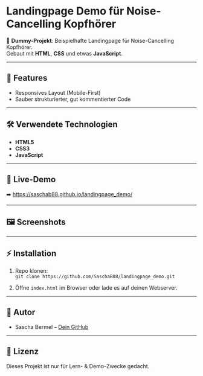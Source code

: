 # Landingpage Demo für Noise-Cancelling Kopfhörer

🚧 **Dummy-Projekt**: Beispielhafte Landingpage für Noise-Cancelling Kopfhörer.  
Gebaut mit **HTML**, **CSS** und etwas **JavaScript**.

---

## 📌 Features

- Responsives Layout (Mobile-First)
- Sauber strukturierter, gut kommentierter Code

---

## 🛠️ Verwendete Technologien

- **HTML5**
- **CSS3**
- **JavaScript**

---

## 🚀 Live-Demo

➡️ https://saschab88.github.io/landingpage_demo/

---

## 🖼️ Screenshots



---

## ⚡ Installation

1. Repo klonen:  
   `git clone https://github.com/SaschaB88/landingpage_demo.git`

2. Öffne `index.html` im Browser oder lade es auf deinen Webserver.

---

## 👤 Autor

- Sascha Bermel – [Dein GitHub](https://github.com/Saschab88)

---

## 📄 Lizenz

Dieses Projekt ist nur für Lern- & Demo-Zwecke gedacht.
